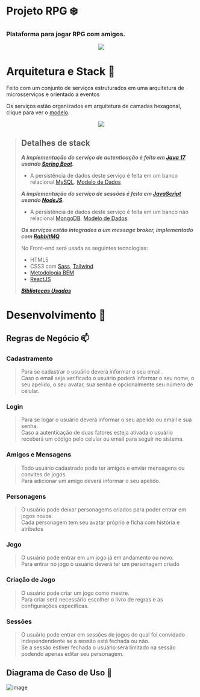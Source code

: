 # Projeto RPG :snowflake: 

### Plataforma para jogar RPG com amigos.

<p align="center">
  <img src="https://media.tenor.com/i2AeJZKldpUAAAAC/pen-pen-evangelion.gif" />
</p>

# Arquitetura e Stack :tiger:
Feito com um conjunto de serviços estruturados em uma arquitetura de microsserviços e orientado a eventos 

Os serviços estão organizados em arquitetura de camadas hexagonal, clique para ver o [modelo](https://user-images.githubusercontent.com/86073233/209199986-478711fc-afd2-47ae-8887-4e2a700dc5f9.png).

<p align="center">
  <img src="https://user-images.githubusercontent.com/86073233/209372607-609e01a4-fd1e-455d-8fa7-41e4a30aba14.png" />
</p>

> ## Detalhes de stack   
> ***A implementação do serviço de autenticação é feita em [Java 17](https://docs.oracle.com/en/java/javase/17/) usando [Spring Boot](https://docs.spring.io/spring-boot/docs/current/reference/htmlsingle/).*** 
> - A persistência de dados deste serviço é feita em um banco relacional [MySQL](https://dev.mysql.com/doc/). [Modelo de Dados]()  
> 
> ***A implementação do serviço de sessões é feita em [JavaScript](https://developer.mozilla.org/pt-BR/docs/Web/JavaScript) usando [NodeJS](https://nodejs.org/en/docs/).***  
> - A persistência de dados deste serviço é feita em um banco não relacional [MongoDB](https://www.mongodb.com/docs/). [Modelo de Dados](). 
>  
> ***Os serviços estão integrados a um message broker, implementado com [RabbitMQ](https://www.rabbitmq.com/documentation.html).***  
> 
> No Front-end será usada as seguintes tecnologias:
> - HTML5
> - CSS3 com [Sass](https://sass-lang.com/documentation/), [Tailwind](https://tailwindcss.com/docs/installation)
> - [Metodologia BEM](https://en.bem.info/methodology/)
> - [ReactJS](https://pt-br.reactjs.org/docs/getting-started.html)
>
> ***[Bibliotecas Usadas]()***

# Desenvolvimento :whale2: 

## Regras de Negócio :mailbox:

### Cadastramento
> Para se cadastrar o usuário deverá informar o seu email.  
> Caso o email seja verificado o usuário poderá informar o seu nome, o seu apelido, o seu avatar, sua senha e opcionalmente seu número de celular.

### Login
> Para se logar o usuário deverá informar o seu apelido ou email e sua senha.  
Caso a autenticação de duas fatores esteja ativada o usuário receberá um código pelo celular ou email para seguir no sistema.

### Amigos e Mensagens
> Todo usuário cadastrado pode ter amigos e enviar mensagens ou convites de jogos.  
Para adicionar um amigo deverá informar o seu apelido.

### Personagens
> O usuário pode deixar personagems criados para poder entrar em jogos novos.  
Cada personagem tem seu avatar próprio e ficha com história e atributos

### Jogo
> O usuário pode entrar em um jogo já em andamento ou novo.   
Para entrar no jogo o usuário deverá ter um personagem criado

### Criação de Jogo
> O usuário pode criar um jogo como mestre.  
Para criar será necessário escolher o livro de regras e as configurações específicas.

### Sessões
> O usuário pode entrar em sessões de jogos do qual foi convidado independendente se a sessão está fechada ou não.   
Se a sessão estiver fechada o usuário será limitado na sessão podendo apenas editar seu personagem.

## Diagrama de Caso de Uso :symbols:

![image](https://user-images.githubusercontent.com/86073233/209179978-bb23657a-1c26-4b5c-9465-fd0057764349.png)

